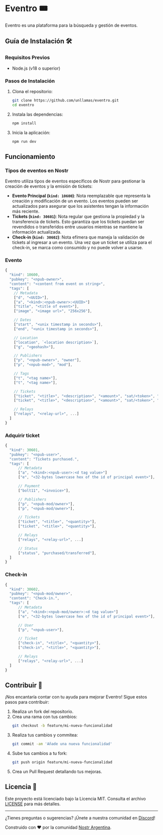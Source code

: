# Eventro 🎟️

Eventro es una plataforma para la búsqueda y gestión de eventos.

## Guía de Instalación 🛠️

### Requisitos Previos

- Node.js (v18 o superior)

### Pasos de Instalación

1. Clona el repositorio:
   ```bash
   git clone https://github.com/unllamas/eventro.git
   cd eventro
   ```

2. Instala las dependencias:
   ```bash
   npm install
   ```

3. Inicia la aplicación:
   ```bash
   npm run dev
   ```

## Funcionamiento 

### Tipos de eventos en Nostr

Eventro utiliza tipos de eventos específicos de Nostr para gestionar la creación de eventos y la emisión de tickets:

- **Evento Principal (`kind: 10600`)**: Nota reemplazable que representa la creación y modificación de un evento. Los eventos pueden ser actualizados para asegurar que los asistentes tengan la información más reciente.
- **Tickets (`kind: 30601`)**: Nota regular que gestiona la propiedad y la transferencia de tickets. Esto garantiza que los tickets puedan ser revendidos o transferidos entre usuarios mientras se mantiene la información actualizada.
- **Check-in (`kind: 30602`)**: Nota efímera que maneja la validación de tickets al ingresar a un evento. Una vez que un ticket se utiliza para el check-in, se marca como consumido y no puede volver a usarse.

### Evento 

```js
{
  "kind": 10600,
  "pubkey": "<npub-owner>",
  "content": "<content from event on string>",
  "tags": [
    // Metadata
    ["d", "<UUID>"],
    ["a", "<kind>:<npub-owner>:<UUID>"]
    ["title", "<title of event>"],
    ["image", "<image url>", "256x256"],

    // Dates
    ["start", "<unix timestamp in seconds>"],
    ["end", "<unix timestamp in seconds>"],

    // Location
    ["location", `<location description>`],
    ["g", "<geohash>"],

    // Publishers
    ["p", "<npub-owner>", "owner"],
    ["p", "<npub-mod>", "mod"],

    // Tags
    ["t", "<tag name>"],
    ["t", "<tag name>"],

    // Tickets
    ["ticket", "<title>", "<description>", "<amount>", "sat/<token>", "<quantity>"],
    ["ticket", "<title>", "<description>", "<amount>", "sat/<token>", "<quantity>"],

    // Relays
    ["relays", "<relay-url>", ...]
  ]
}
```

### Adquirir ticket

```js
{
  "kind": 30601,
  "pubkey": "<npub-user>",
  "content": "Tickets purchased.",
  "tags": [
      // Metadata
      ["a", "<kind>:<npub-user>:<d tag value>"]
      ["e", "<32-bytes lowercase hex of the id of principal event>"],

      // Payment
      ["bolt11", "<invoice>"],

      // Publishers
      ["p", "<npub-mod/owner>"],
      ["p", "<npub-mod/owner>"],

      // Tickets
      ["ticket", "<title>", "<quantity>"],
      ["ticket", "<title>", "<quantity>"],

      // Relays
      ["relays", "<relay-url>", ...]

      // Status
      ["status", "purchased/transferred"],
  ]
}
```

### Check-in

```js
{
  "kind": 30602,
  "pubkey": "<npub-mod/owner>",
  "content": "Check-in.",
  "tags": [
      // Metadata
      ["a", "<kind>:<npub-mod/owner>:<d tag value>"]
      ["e", "<32-bytes lowercase hex of the id of principal event>"],

      // User
      ["p", "<npub-user>"],

      // Ticket
      ["check-in", "<title>", "<quantity>"],
      ["check-in", "<title>", "<quantity>"],

      // Relays
      ["relays", "<relay-url>", ...]
  ]
}
```


## Contribuir 🤝

¡Nos encantaría contar con tu ayuda para mejorar Eventro! Sigue estos pasos para contribuir:

1. Realiza un fork del repositorio.
2. Crea una rama con tus cambios:
   ```bash
   git checkout -b feature/mi-nueva-funcionalidad
   ```
3. Realiza tus cambios y commitea:
   ```bash
   git commit -am 'Añade una nueva funcionalidad'
   ```
4. Sube tus cambios a tu fork:
   ```bash
   git push origin feature/mi-nueva-funcionalidad
   ```
5. Crea un Pull Request detallando tus mejoras.

## Licencia 📄

Este proyecto está licenciado bajo la Licencia MIT. Consulta el archivo [LICENSE](LICENSE) para más detalles.

---

¿Tienes preguntas o sugerencias? ¡Únete a nuestra comunidad en [Discord](https://discord.gg/QESv76truh)!

Construido con ❤️ por la comunidad [Nostr Argentina](https://github.com/nostr-arg).